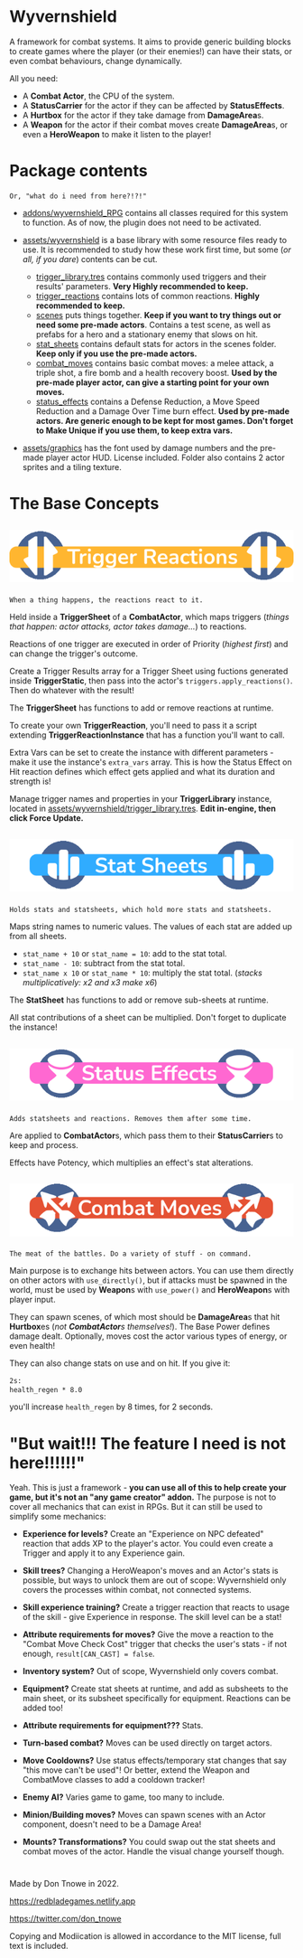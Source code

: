 # Wyvernshield

A framework for combat systems. It aims to provide generic building blocks to create games where the player (or their enemies!) can have their stats, or even combat behaviours, change dynamically.

All you need:

- A **Combat Actor**, the CPU of the system.
- A **StatusCarrier** for the actor if they can be affected by **StatusEffects**.
- A **Hurtbox** for the actor if they take damage from **DamageArea**s.
- A **Weapon** for the actor if their combat moves create **DamageArea**s, or even a **HeroWeapon** to make it listen to the player!

# Package contents

    Or, "what do i need from here?!?!"

- [addons/wyvernshield_RPG](./addons/wyvernshield_RPG/) contains all classes required for this system to function. As of now, the plugin does not need to be activated.

- [assets/wyvernshield](./assets/wyvernshield/) is a base library with some resource files ready to use. It is recommended to study how these work first time, but some (*or all, if you dare*) contents can be cut.
    - [trigger_library.tres](./assets/wyvernshield/trigger_library.tres) contains commonly used triggers and their results' parameters. **Very Highly recommended to keep.**
    - [trigger_reactions](./assets/wyvernshield/trigger_reactions/) contains lots of common reactions. **Highly recommended to keep.**
    - [scenes](./assets/wyvernshield/scenes/) puts things together. **Keep if you want to try things out or need some pre-made actors**. Contains a test scene, as well as prefabs for a hero and a stationary enemy that slows on hit.
    - [stat_sheets](./assets/wyvernshield/stat_sheets/) contains default stats for actors in the scenes folder. **Keep only if you use the pre-made actors.**
    - [combat_moves](./assets/wyvernshield/combat_moves/) contains basic combat moves: a melee attack, a triple shot, a fire bomb and a health recovery boost. **Used by the pre-made player actor, can give a starting point for your own moves.**
    - [status_effects](./assets/wyvernshield/status_effects/) contains a Defense Reduction, a Move Speed Reduction and a Damage Over Time burn effect. **Used by pre-made actors. Are generic enough to be kept for most games. Don't forget to Make Unique if you use them, to keep extra vars.**

- [assets/graphics](./assets/graphics/) has the font used by damage numbers and the pre-made player actor HUD. License included. Folder also contains 2 actor sprites and a tiling texture.

# The Base Concepts

## ![Trigger Reactions](README/title_trigger.png)

    When a thing happens, the reactions react to it.

Held inside a **TriggerSheet** of a **CombatActor**, which maps triggers (*things that happen: actor attacks, actor takes damage...*) to reactions.

Reactions of one trigger are executed in order of Priority (*highest first*) and can change the trigger's outcome.

Create a Trigger Results array for a Trigger Sheet using fuctions generated inside **TriggerStatic**, then pass into the actor's `triggers.apply_reactions()`. Then do whatever with the result!

The **TriggerSheet** has functions to add or remove reactions at runtime.

To create your own **TriggerReaction**, you'll need to pass it a script extending **TriggerReactionInstance** that has a function you'll want to call.

Extra Vars can be set to create the instance with different parameters - make it use the instance's `extra_vars` array. This is how the Status Effect on Hit reaction defines which effect gets applied and what its duration and strength is!

Manage trigger names and properties in your **TriggerLibrary** instance, located in [assets/wyvernshield/trigger_library.tres](assets/wyvernshield/trigger_library.tres). **Edit in-engine, then click Force Update.**

## ![Stat Sheets](README/title_stat.png)

    Holds stats and statsheets, which hold more stats and statsheets.

Maps string names to numeric values. The values of each stat are added up from all sheets.

- `stat_name + 10` or `stat_name = 10`: add to the stat total.
- `stat_name - 10`: subtract from the stat total.
- `stat_name x 10` or `stat_name * 10`: multiply the stat total. (*stacks multiplicatively: x2 and x3 make x6*)

The **StatSheet** has functions to add or remove sub-sheets at runtime.

All stat contributions of a sheet can be multiplied. Don't forget to duplicate the instance!

## ![Status Effects](README/title_status.png)

    Adds statsheets and reactions. Removes them after some time.

Are applied to **CombatActor**s, which pass them to their **StatusCarrier**s to keep and process.

Effects have Potency, which multiplies an effect's stat alterations.

## ![Combat Moves](README/title_moves.png)

    The meat of the battles. Do a variety of stuff - on command.

Main purpose is to exchange hits between actors. You can use them directly on other actors with `use_directly()`, but if attacks must be spawned in the world, must be used by **Weapon**s with `use_power()` and **HeroWeapon**s with player input.

They can spawn scenes, of which most should be **DamageArea**s that hit **Hurtbox**es (*not **CombatActor**s themselves!*). The Base Power defines damage dealt. Optionally, moves cost the actor various types of energy, or even health!

They can also change stats on use and on hit. If you give it:

    2s:
    health_regen * 8.0

you'll increase `health_regen` by 8 times, for 2 seconds.

# "But wait!!! The feature I need is not here!!!!!!"

Yeah. This is just a framework - **you can use all of this to help create your game, but it's not an "any game creator" addon.** The purpose is not to cover all mechanics that can exist in RPGs. But it can still be used to simplify some mechanics:

- **Experience for levels?** Create an "Experience on NPC defeated" reaction that adds XP to the player's actor. You could even create a Trigger and apply it to any Experience gain.

- **Skill trees?** Changing a HeroWeapon's moves and an Actor's stats is possible, but ways to unlock them are out of scope: Wyvernshield only covers the processes within combat, not connected systems.

- **Skill experience training?** Create a trigger reaction that reacts to usage of the skill - give Experience in response. The skill level can be a stat!

- **Attribute requirements for moves?** Give the move a reaction to the "Combat Move Check Cost" trigger that checks the user's stats - if not enough, `result[CAN_CAST] = false`.

- **Inventory system?** Out of scope, Wyvernshield only covers combat.

- **Equipment?** Create stat sheets at runtime, and add as subsheets to the main sheet, or its subsheet specifically for equipment. Reactions can be added too!

- **Attribute requirements for equipment???** Stats.

- **Turn-based combat?** Moves can be used directly on target actors.

- **Move Cooldowns?** Use status effects/temporary stat changes that say "this move can't be used"! Or better, extend the Weapon and CombatMove classes to add a cooldown tracker!

- **Enemy AI?** Varies game to game, too many to include.

- **Minion/Building moves?** Moves can spawn scenes with an Actor component, doesn't need to be a Damage Area!

- **Mounts? Transformations?** You could swap out the stat sheets and combat moves of the actor. Handle the visual change yourself though.

#

Made by Don Tnowe in 2022.

https://redbladegames.netlify.app

https://twitter.com/don_tnowe

Copying and Modiication is allowed in accordance to the MIT license, full text is included.
